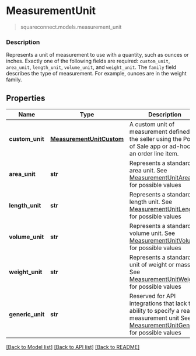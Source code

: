 # MeasurementUnit
> squareconnect.models.measurement_unit

### Description

Represents a unit of measurement to use with a quantity, such as ounces or inches. Exactly one of the following fields are required: `custom_unit`, `area_unit`, `length_unit`, `volume_unit`, and `weight_unit`.  The `family` field describes the type of measurement. For example, ounces are in the weight family.

## Properties
Name | Type | Description | Notes
------------ | ------------- | ------------- | -------------
**custom_unit** | [**MeasurementUnitCustom**](MeasurementUnitCustom.md) | A custom unit of measurement defined by the seller using the Point of Sale app or ad-hoc as an order line item. | [optional] 
**area_unit** | **str** | Represents a standard area unit. See [MeasurementUnitArea](#type-measurementunitarea) for possible values | [optional] 
**length_unit** | **str** | Represents a standard length unit. See [MeasurementUnitLength](#type-measurementunitlength) for possible values | [optional] 
**volume_unit** | **str** | Represents a standard volume unit. See [MeasurementUnitVolume](#type-measurementunitvolume) for possible values | [optional] 
**weight_unit** | **str** | Represents a standard unit of weight or mass. See [MeasurementUnitWeight](#type-measurementunitweight) for possible values | [optional] 
**generic_unit** | **str** | Reserved for API integrations that lack the ability to specify a real measurement unit See [MeasurementUnitGeneric](#type-measurementunitgeneric) for possible values | [optional] 

[[Back to Model list]](../README.md#documentation-for-models) [[Back to API list]](../README.md#documentation-for-api-endpoints) [[Back to README]](../README.md)


